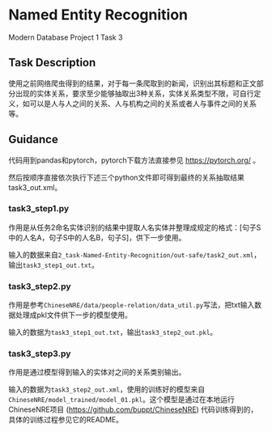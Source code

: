 # Named Entity Recognition
Modern Database Project 1 Task 3

## Task Description
使⽤之前⽹络爬⾍得到的结果，对于每⼀条爬取到的新闻，识别出其标题和正⽂部分出现的实体关系，要求⾄少能够抽取出3种关系，实体关系类型不限，可⾃⾏定义，如可以是⼈与⼈之间的关系、⼈与机构之间的关系或者⼈与事件之间的关系等。

## Guidance
代码用到pandas和pytorch，pytorch下载方法直接参见 https://pytorch.org/ 。

然后按顺序直接依次执行下述三个python文件即可得到最终的关系抽取结果task3_out.xml。

### task3_step1.py
作用是从任务2命名实体识别的结果中提取人名实体并整理成规定的格式：[句子S中的人名A，句子S中的人名B，句子S]，供下一步使用。

输入的数据来自`2_task-Named-Entity-Recognition/out-safe/task2_out.xml`，输出`task3_step1_out.txt`。

### task3_step2.py
作用是参考`ChineseNRE/data/people-relation/data_util.py`写法，把txt输入数据处理成pkl文件供下一步的模型使用。

输入的数据为`task3_step1_out.txt`，输出`task3_step2_out.pkl`。

### task3_step3.py
作用是通过模型得到输入的实体对之间的关系类别输出。

输入的数据为`task3_step2_out.xml`，使用的训练好的模型来自`ChineseNRE/model_trained/model_01.pkl`。这个模型是通过在本地运行ChineseNRE项目 (https://github.com/buppt/ChineseNRE) 代码训练得到的，具体的训练过程参见它的README。



